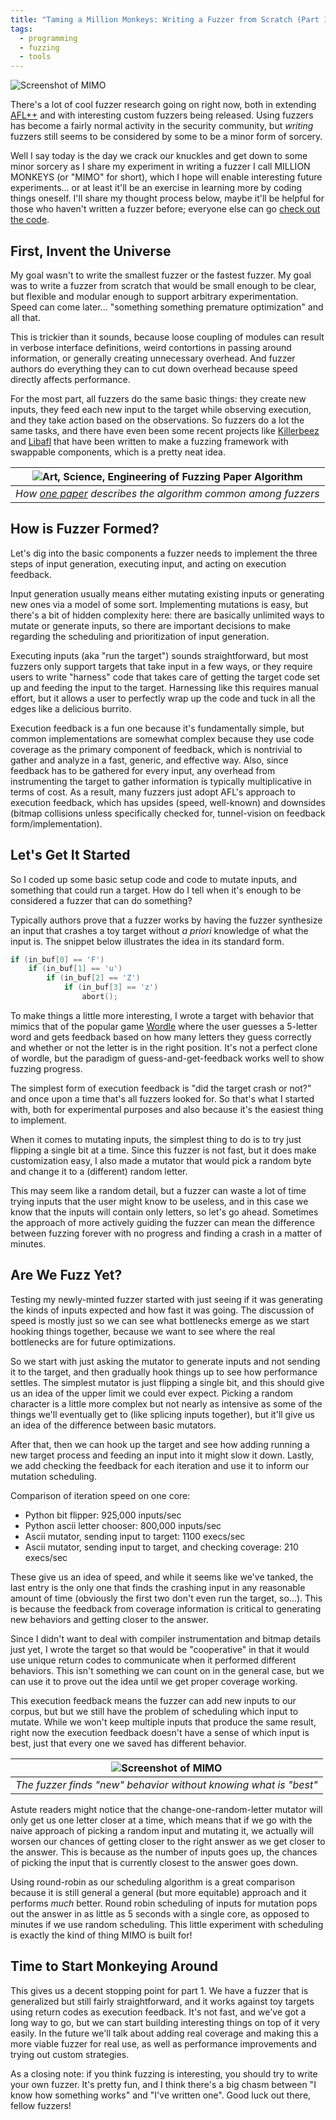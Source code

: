 ```yaml
---
title: "Taming a Million Monkeys: Writing a Fuzzer from Scratch (Part 1)"
tags:
  - programming
  - fuzzing
  - tools
---
```


![Screenshot of MIMO](../assets/images/p4/mimo_screenshot.png)

There's a lot of cool fuzzer research going on right now, both in extending
[AFL++](https://github.com/AFLplusplus/AFLplusplus)
and with interesting custom fuzzers being released. Using fuzzers has become
a fairly normal activity in the security community, but _writing_ fuzzers
still seems to be considered by some to be a minor form of sorcery.

Well I say today is the day we crack our knuckles and get down to some minor
sorcery as I share my experiment in writing a fuzzer I call MILLION MONKEYS (or
"MIMO" for short), which I hope will enable interesting future experiments... or
at least it'll be an exercise in learning more by coding things oneself.
I'll share my thought process below, maybe it'll be helpful for those who
haven't written a fuzzer before; everyone else can go
[check out the code](https://github.com/mechanicalnull/mimo).

## First, Invent the Universe

My goal wasn't to write the smallest fuzzer or the fastest fuzzer. My goal was
to write a fuzzer from scratch that would be small enough to be clear, but
flexible and modular enough to support arbitrary experimentation. Speed can come
later... "something something premature optimization" and all that.

This is trickier than it sounds, because loose coupling of modules can result in
verbose interface definitions, weird contortions in passing around 
information, or generally creating unnecessary overhead. And fuzzer authors
do everything they can to cut down overhead because speed directly
affects performance. 

For the most part, all fuzzers do the same basic things: they create new
inputs, they feed each new input to the target while observing execution, and
they take action based on the observations. So fuzzers do a lot the
same tasks, and there have even been some recent projects like
[Killerbeez](https://github.com/grimm-co/killerbeez) and
[Libafl](https://github.com/AFLplusplus/LibAFL)
that have been written to make a fuzzing framework with swappable components,
which is a pretty neat idea.

| ![Art, Science, Engineering of Fuzzing Paper Algorithm](../assets/images/p4/fuzz_algo.png) |
| :-: |
| *How [one paper](https://arxiv.org/pdf/1812.00140.pdf) describes the algorithm common among fuzzers* |

## How is Fuzzer Formed?

Let's dig into the basic components a fuzzer needs to implement the three
steps of input generation, executing input, and acting on execution feedback.

Input generation usually means either mutating existing inputs or
generating new ones via a model of some sort. Implementing mutations is easy,
but there's a bit of hidden complexity here: there are basically unlimited ways
to mutate or generate inputs, so there are important decisions to make regarding
the scheduling and prioritization of input generation.

Executing inputs (aka "run the target") sounds straightforward, but most fuzzers
only support targets that take input in a few ways, or they require users to
write "harness" code that takes care of getting the target code set up and
feeding the input to the target. Harnessing like this requires manual effort,
but it allows a user to perfectly wrap up the code and tuck in all the edges
like a delicious burrito.

Execution feedback is a fun one because it's fundamentally simple, but common
implementations are somewhat complex because they use code coverage as the
primary component of feedback, which is nontrivial to gather and analyze in a
fast, generic, and effective way. Also, since feedback has to be gathered for
every input, any overhead from instrumenting the target to gather information is
typically multiplicative in terms of cost.  As a result, many fuzzers just adopt
AFL's approach to execution feedback, which has upsides (speed, well-known) and
downsides (bitmap collisions unless specifically checked for, tunnel-vision on
feedback form/implementation).

## Let's Get It Started

So I coded up some basic setup code and code to mutate inputs, and something
that could run a target. How do I tell when it's enough to be considered a
fuzzer that can do something?

Typically authors prove that a fuzzer works by having the fuzzer synthesize an
input that crashes a toy target without _a priori_ knowledge of what the input
is.  The snippet below illustrates the idea in its standard form.

```c++
if (in_buf[0] == 'F')
    if (in_buf[1] == 'u')
        if (in_buf[2] == 'Z')
            if (in_buf[3] == 'z')
                abort();
```

To make things a little more interesting, I wrote a target with behavior that
mimics that of the popular game [Wordle](https://www.nytimes.com/games/wordle)
where the user guesses a 5-letter word and gets feedback based on how many
letters they guess correctly and whether or not the letter is in the right
position. It's not a perfect clone of wordle, but the paradigm of
guess-and-get-feedback works well to show fuzzing progress.

The simplest form of execution feedback is "did the target crash or not?" and
once upon a time that's all fuzzers looked for. So that's what I started with,
both for experimental purposes and also because it's the easiest thing to
implement.

When it comes to mutating inputs, the simplest thing to do is to try just
flipping a single bit at a time. Since this fuzzer is not fast, but it does make
customization easy, I also made a mutator that would pick a random byte and
change it to a (different) random letter.

This may seem like a random detail, but a fuzzer can waste a lot of time trying
inputs that the user might know to be useless, and in this case we know that the
inputs will contain only letters, so let's go ahead. Sometimes the approach of
more actively guiding the fuzzer can mean the difference between fuzzing forever
with no progress and finding a crash in a matter of minutes.

## Are We Fuzz Yet?

Testing my newly-minted fuzzer started with just seeing if it was generating the
kinds of inputs expected and how fast it was going. The discussion of speed is
mostly just so we can see what bottlenecks emerge as we start hooking things
together, because we want to see where the real bottlenecks are for
future optimizations.

So we start with just asking the mutator to generate inputs and not sending it
to the target, and then gradually hook things up to see how performance settles.
The simplest mutator is just flipping a single bit, and this should give us an
idea of the upper limit we could ever expect. Picking a random character is a
little more complex but not nearly as intensive as some of the things we'll
eventually get to (like splicing inputs together), but it'll give us an idea of
the difference between basic mutators.

After that, then we can hook up the target and see how adding running a new
target process and feeding an input into it might slow it down. Lastly, we add
checking the feedback for each iteration and use it to inform our mutation
scheduling.

Comparison of iteration speed on one core:
- Python bit flipper: 925,000 inputs/sec
- Python ascii letter chooser: 800,000 inputs/sec
- Ascii mutator, sending input to target: 1100 execs/sec
- Ascii mutator, sending input to target, and checking coverage: 210 execs/sec

These give us an idea of speed, and while it seems like we've tanked, the last
entry is the only one that finds the crashing input in any reasonable amount of
time (obviously the first two don't even run the target, so...). This is because
the feedback from coverage information is critical to generating new behaviors
and getting closer to the answer.

Since I didn't want to deal with compiler instrumentation and bitmap details
just yet, I wrote the target so that would be "cooperative" in that it would use
unique return codes to communicate when it performed different behaviors.  This
isn't something we can count on in the general case, but we can use it to prove
out the idea until we get proper coverage working.

This execution feedback means the fuzzer can add new inputs to our
corpus, but but we still have the problem of scheduling which input to mutate.
While we won't keep multiple inputs that produce the same result, right now the
execution feedback doesn't have a sense of which input is best, just that every
one we saved has different behavior.

| ![Screenshot of MIMO](../assets/images/p4/mimo_screenshot.png) |
| :-: |
| *The fuzzer finds "new" behavior without knowing what is "best"* |

Astute readers might notice that the change-one-random-letter mutator will only
get us one letter closer at a time, which means that if we go with the naive
approach of picking a random input and mutating it, we actually will worsen our
chances of getting closer to the right answer as we get closer to the answer.
This is because as the number of inputs goes up, the chances of picking the
input that is currently closest to the answer goes down.

Using round-robin as our scheduling algorithm is a great comparison because it
is still general a general (but more equitable) approach and it performs _much_
better.  Round robin scheduling of inputs for mutation pops out the answer in as
little as 5 seconds with a single core, as opposed to minutes if we use random
scheduling.  This little experiment with scheduling is exactly the kind of thing
MIMO is built for!

## Time to Start Monkeying Around

This gives us a decent stopping point for part 1. We have a fuzzer that is
generalized but still fairly straightforward, and it works against toy targets
using return codes as execution feedback. It's not fast, and we've got a long
way to go, but we can start building interesting things on top of it very
easily. In the future we'll talk about adding real coverage and making this a
more viable fuzzer for real use, as well as performance improvements and trying
out custom strategies.

As a closing note: if you think fuzzing is interesting, you should try to write
your own fuzzer. It's pretty fun, and I think there's a big chasm between "I
know how something works" and "I've written one". Good luck out there, fellow
fuzzers!
